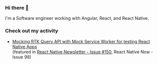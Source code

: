 ### Hi there 👋

I'm a Software engineer working with Angular, React, and React Native.

### Check out my activity
- [Mocking RTK Query API with Mock Service Worker for testing React Native Apps](https://dev.to/jbudny/mocking-rtk-query-api-with-mock-service-worker-for-testing-react-native-apps-o3m)  
(featured in [React Native Newsletter - Issue #150](https://us3.campaign-archive.com/?u=78d9e37a94fa0b522939163d4&id=9c3ad2b313), React Native Now - Issue 98)

<!--
**JBudny/JBudny** is a ✨ _special_ ✨ repository because its `README.md` (this file) appears on your GitHub profile.

Here are some ideas to get you started:

- 🔭 I’m currently working on ...
- 🌱 I’m currently learning ...
- 👯 I’m looking to collaborate on ...
- 🤔 I’m looking for help with ...
- 💬 Ask me about ...
- 📫 How to reach me: ...
- 😄 Pronouns: ...
- ⚡ Fun fact: ...
-->
